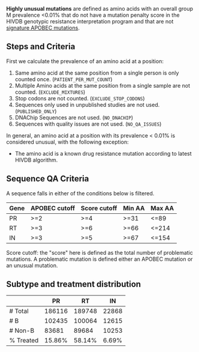 **Highly unusual mutations** are defined as amino acids with an overall group M
prevalence <0.01% that do not have a mutation penalty score in the HIVDB
genotypic resistance interpretation program and that are not
[signature APOBEC mutations](/page/apobecs/).

## Steps and Criteria
First we calculate the prevalence of an amino acid at a position:

1. Same amino acid at the same position from a single person is only
   counted once. (`PATIENT_PER_MUT_COUNT`)
2. Multiple Amino acids at the same position from a single sample are not
   counted. (`EXCLUDE_MIXTURES`)
3. Stop codons are not counted. (`EXCLUDE_STOP_CODONS`)
4. Sequences only used in unpublished studies are not used. (`PUBLISHED_ONLY`)
5. DNAChip Sequences are not used. (`NO_DNACHIP`)
6. Sequences with quality issues are not used. (`NO_QA_ISSUES`)

In general, an amino acid at a position with its prevalence < 0.01% is
considered unusual, with the following exception:

- The amino acid is a known drug resistance mutation according to latest HIVDB algorithm.

## Sequence QA Criteria

A sequence falls in either of the conditions below is filtered.

| Gene | APOBEC cutoff | Score cutoff | Min AA   | Max AA |
|------|---------------|--------------|----------|--------|
| PR   | >=2           | >=4          | >=31     | <=89   |
| RT   | >=3           | >=6          | >=66     | <=214  |
| IN   | >=3           | >=5          | >=67     | <=154  |


Score cutoff: the "score" here is defined as the total number of problematic mutations.
A problematic mutation is defined either an APOBEC mutation or an unusual mutation.

## Subtype and treatment distribution

|           | PR     | RT     | IN    |
|-----------|--------|--------|-------|
| # Total   | 186116 | 189748 | 22868 |
| # B       | 102435 | 100064 | 12615 |
| # Non-B   | 83681  | 89684  | 10253 |
| % Treated | 15.86% | 58.14% | 6.69% |
